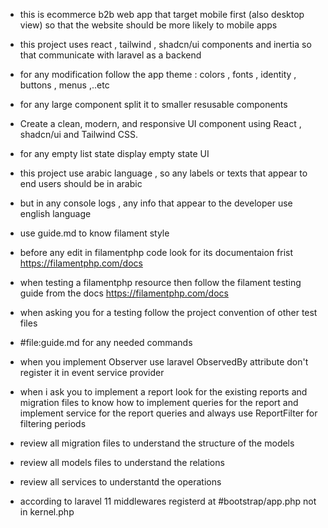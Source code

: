 - this is ecommerce b2b web app that target mobile first (also desktop view) so that the website should be more likely to mobile apps
- this project uses react , tailwind , shadcn/ui components and inertia so that communicate with laravel as a backend
- for any modification follow the app theme : colors , fonts , identity , buttons , menus ,..etc
- for any large component split it to smaller resusable components
- Create a clean, modern, and responsive UI component using React , shadcn/ui and Tailwind CSS.
- for any empty list state display empty state UI

- this project use arabic language , so any labels or texts that appear to end users should be in arabic
- but in any console logs , any info that appear to the developer use english language
- use guide.md to know filament style
- before any edit in filamentphp code look for its documentaion frist https://filamentphp.com/docs
- when testing a filamentphp resource then follow the filament testing guide from the docs https://filamentphp.com/docs
- when asking you for a testing follow the project convention of other test files
- #file:guide.md for any needed commands
- when you implement Observer use laravel ObservedBy attribute don't register it in event service provider
- when i ask you to implement a report look for the existing reports and migration files to know how to implement queries for the report and implement service for the report queries and always use ReportFilter for filtering periods
- review all migration files to understand the structure of the models
- review all models files to understand the relations
- review all services to understantd the operations
- according to laravel 11 middlewares registerd at #bootstrap/app.php not in kernel.php
